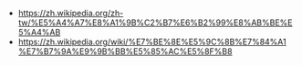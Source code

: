 

* https://zh.wikipedia.org/zh-tw/%E5%A4%A7%E8%A1%9B%C2%B7%E6%B2%99%E8%AB%BE%E5%A4%AB
* https://zh.wikipedia.org/wiki/%E7%BE%8E%E5%9C%8B%E7%84%A1%E7%B7%9A%E9%9B%BB%E5%85%AC%E5%8F%B8